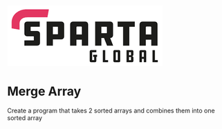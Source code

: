 ![Sparta](/Assets/Git_Hub/SPARTALOGO.png) 
# Merge Array
Create a program that takes 2 sorted arrays and combines them into one sorted array
